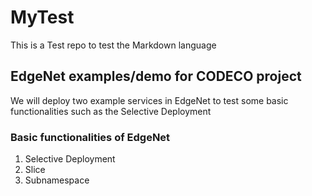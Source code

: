 # MyTest
This is a Test repo to test the Markdown language

## EdgeNet examples/demo for CODECO project

We will deploy two example services in EdgeNet to test some basic functionalities such as the Selective Deployment

### Basic functionalities of EdgeNet
1. Selective Deployment
2. Slice
3. Subnamespace
